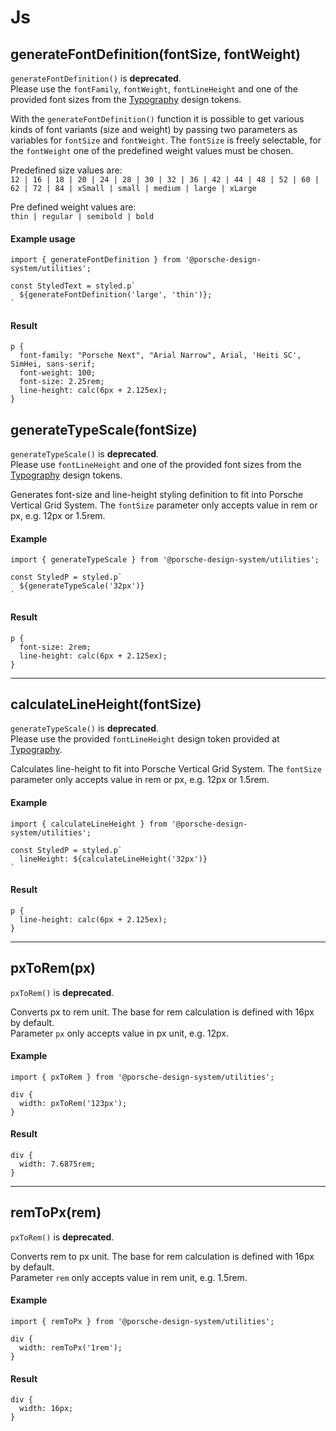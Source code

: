 # Js

<TableOfContents></TableOfContents>

## generateFontDefinition(fontSize, fontWeight)

<p-inline-notification heading="Important note" state="error" persistent="true">
  <code>generateFontDefinition()</code> is <strong>deprecated</strong>.<br>
  Please use the <code>fontFamily</code>, <code>fontWeight</code>, <code>fontLineHeight</code> and one of the provided font sizes from the <a href="./styles/media-query">Typography</a> design tokens.
</p-inline-notification>

With the `generateFontDefinition()` function it is possible to get various kinds of font variants (size and weight) by
passing two parameters as variables for `fontSize` and `fontWeight`. The `fontSize` is freely selectable, for the
`fontWeight` one of the predefined weight values must be chosen.

Predefined size values are:  
 `12 | 16 | 18 | 20 | 24 | 28 | 30 | 32 | 36 | 42 | 44 | 48 | 52 | 60 | 62 | 72 | 84 | xSmall | small | medium | large | xLarge`

Pre defined weight values are:  
 `thin | regular | semibold | bold`

#### Example usage

```
import { generateFontDefinition } from '@porsche-design-system/utilities';

const StyledText = styled.p`
  ${generateFontDefinition('large', 'thin')};
`
```

#### Result

```
p {
  font-family: "Porsche Next", "Arial Narrow", Arial, 'Heiti SC', SimHei, sans-serif;
  font-weight: 100;
  font-size: 2.25rem;
  line-height: calc(6px + 2.125ex);
}
```

## generateTypeScale(fontSize)

<p-inline-notification heading="Important note" state="error" persistent="true">
  <code>generateTypeScale()</code> is <strong>deprecated</strong>.<br>
  Please use <code>fontLineHeight</code> and one of the provided font sizes from the <a href="./styles/media-query">Typography</a> design tokens.
</p-inline-notification>

Generates font-size and line-height styling definition to fit into Porsche Vertical Grid System. The `fontSize`
parameter only accepts value in rem or px, e.g. 12px or 1.5rem.

#### Example

```
import { generateTypeScale } from '@porsche-design-system/utilities';

const StyledP = styled.p`
  ${generateTypeScale('32px')}
`
```

#### Result

```
p {
  font-size: 2rem;
  line-height: calc(6px + 2.125ex);
}
```

---

## calculateLineHeight(fontSize)

<p-inline-notification heading="Important note" state="error" persistent="true">
  <code>generateTypeScale()</code> is <strong>deprecated</strong>.<br>
  Please use the provided <code>fontLineHeight</code> design token provided at <a href="./styles/media-query">Typography</a>.
</p-inline-notification>

Calculates line-height to fit into Porsche Vertical Grid System. The `fontSize` parameter only accepts value in rem or
px, e.g. 12px or 1.5rem.

#### Example

```
import { calculateLineHeight } from '@porsche-design-system/utilities';

const StyledP = styled.p`
  lineHeight: ${calculateLineHeight('32px')}
`
```

#### Result

```
p {
  line-height: calc(6px + 2.125ex);
}
```

---

## pxToRem(px)

<p-inline-notification heading="Important note" state="error" persistent="true">
  <code>pxToRem()</code> is <strong>deprecated</strong>.
 </p-inline-notification>

Converts px to rem unit. The base for rem calculation is defined with 16px by default.  
Parameter `px` only accepts value in px unit, e.g. 12px.

#### Example

```
import { pxToRem } from '@porsche-design-system/utilities';

div {
  width: pxToRem('123px');
}
```

#### Result

```
div {
  width: 7.6875rem;
}
```

---

## remToPx(rem)

<p-inline-notification heading="Important note" state="error" persistent="true">
  <code>pxToRem()</code> is <strong>deprecated</strong>.
 </p-inline-notification>

Converts rem to px unit. The base for rem calculation is defined with 16px by default.  
Parameter `rem` only accepts value in rem unit, e.g. 1.5rem.

#### Example

```
import { remToPx } from '@porsche-design-system/utilities';

div {
  width: remToPx('1rem');
}
```

#### Result

```
div {
  width: 16px;
}
```
